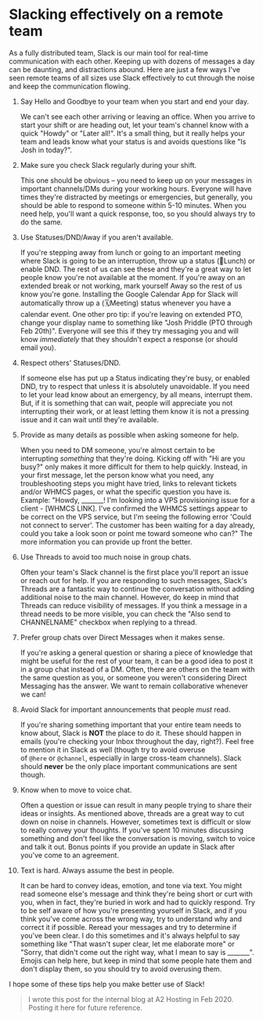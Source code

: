 # Slacking effectively on a remote team

As a fully distributed team, Slack is our main tool for real-time
communication with each other. Keeping up with dozens of messages a day can be
daunting, and distractions abound. Here are just a few ways I've seen remote
teams of all sizes use Slack effectively to cut through the noise and keep the
communication flowing.

1. Say Hello and Goodbye to your team when you start and end your day.

    We can't see each other arriving or leaving an office. When you arrive to
    start your shift or are heading out, let your team's channel know with a
    quick "Howdy" or "Later all!". It's a small thing, but it really helps
    your team and leads know what your status is and avoids questions like "Is
    Josh in today?".

2. Make sure you check Slack regularly during your shift.

    This one should be obvious – you need to keep up on your messages in
    important channels/DMs during your working hours. Everyone will have times
    they're distracted by meetings or emergencies, but generally, you should
    be able to respond to someone within 5-10 minutes. When you need help,
    you'll want a quick response, too, so you should always try to do the
    same.

3. Use Statuses/DND/Away if you aren't available.

    If you're stepping away from lunch or going to an important meeting where
    Slack is going to be an interruption, throw up a status (🍕Lunch) or
    enable DND. The rest of us can see these and they're a great way to let
    people know you're not available at the moment. If you're away on an
    extended break or not working, mark yourself Away so the rest of us know
    you're gone. Installing the Google Calendar App for Slack will
    automatically throw up a (🗓Meeting) status whenever you have a calendar
    event. One other pro tip: if you're leaving on extended PTO, change your
    display name to something like "Josh Priddle (PTO through Feb 20th)".
    Everyone will see this if they try messaging you and will
    know *immediately* that they shouldn't expect a response (or should email
    you).

4. Respect others' Statuses/DND.

    If someone else has put up a Status indicating they're busy, or enabled
    DND, try to respect that unless it is absolutely unavoidable. If you need
    to let your lead know about an emergency, by all means, interrupt them.
    But, if it is something that can wait, people will appreciate you not
    interrupting their work, or at least letting them know it is not a
    pressing issue and it can wait until they're available.

5. Provide as many details as possible when asking someone for help.

    When you need to DM someone, you're almost certain to be
    interrupting *something* that they're doing. Kicking off with "Hi are you
    busy?" only makes it more difficult for them to help quickly. Instead, in
    your first message, let the person know what you need, any troubleshooting
    steps you might have tried, links to relevant tickets and/or WHMCS pages,
    or what the specific question you have is. Example: "Howdy, _______! I'm
    looking into a VPS provisioning issue for a client - [WHMCS LINK]. I've
    confirmed the WHMCS settings appear to be correct on the VPS service, but
    I'm seeing the following error 'Could not connect to server'. The customer
    has been waiting for a day already, could you take a look soon or point me
    toward someone who can?" The more information you can provide up front the
    better.

6. Use Threads to avoid too much noise in group chats.

    Often your team's Slack channel is the first place you'll report an issue
    or reach out for help. If you are responding to such messages, Slack's
    Threads are a fantastic way to continue the conversation without adding
    additional noise to the main channel. However, do keep in mind that
    Threads can reduce visibility of messages. If you think a message in a
    thread needs to be more visible, you can check the "Also send to
    CHANNELNAME" checkbox when replying to a thread.

7. Prefer group chats over Direct Messages when it makes sense.

    If you're asking a general question or sharing a piece of knowledge that
    might be useful for the rest of your team, it can be a good idea to post
    it in a group chat instead of a DM. Often, there are others on the team
    with the same question as you, or someone you weren't considering Direct
    Messaging has the answer. We want to remain collaborative whenever we can!

8. Avoid Slack for important announcements that people *must* read.

    If you're sharing something important that your entire team needs to know
    about, Slack is **NOT** the place to do it. These should happen in emails
    (you're checking your Inbox throughout the day, right?). Feel free to
    mention it in Slack as well (though try to avoid overuse
    of `@here` or `@channel`, especially in large cross-team channels). Slack
    should **never** be the only place important communications are sent
    though.

9. Know when to move to voice chat.

    Often a question or issue can result in many people trying to share their
    ideas or insights. As mentioned above, threads are a great way to cut down
    on noise in channels. However, sometimes text is difficult or slow to
    really convey your thoughts. If you've spent 10 minutes discussing
    something and don't feel like the conversation is moving, switch to voice
    and talk it out. Bonus points if you provide an update in Slack after
    you've come to an agreement.

10. Text is hard. Always assume the best in people.

    It can be hard to convey ideas, emotion, and tone via text. You might read
    someone else's message and think they're being short or curt with you,
    when in fact, they're buried in work and had to quickly respond. Try to be
    self aware of how you're presenting yourself in Slack, and if you think
    you've come across the wrong way, try to understand why and correct it if
    possible. Reread your messages and try to determine if you've been clear.
    I do this sometimes and it's always helpful to say something like "That
    wasn't super clear, let me elaborate more" or "Sorry, that didn't come out
    the right way, what I mean to say is _______". Emojis can help here, but
    keep in mind that some people hate them and don't display them, so you
    should try to avoid overusing them.

I hope some of these tips help you make better use of Slack!

> I wrote this post for the internal blog at A2 Hosting in Feb 2020. Posting
> it here for future reference.
